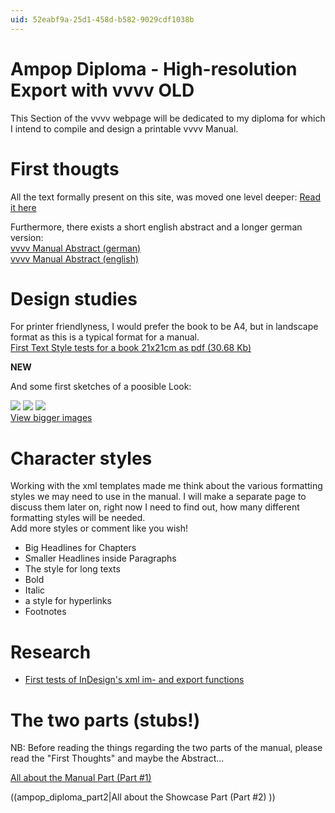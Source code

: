 ```yaml
---
uid: 52eabf9a-25d1-458d-b582-9029cdf1038b
---
```


# Ampop Diploma - High-resolution Export with vvvv OLD
This Section of the vvvv webpage will be dedicated to my diploma for which I intend to compile and design a printable vvvv Manual.  

#  First thougts
All the text formally present on this site, was moved one level deeper: [Read it here](xref:6a2c4675-0f16-425e-9b07-b687ce9cc2d4)  

Furthermore, there exists a short english abstract and a longer german version:  
[vvvv Manual Abstract (german) ](xref:c472e632-dbf0-44b3-9289-03d2b6faf35f)   
[vvvv Manual Abstract (english) ](xref:2e7508e9-8fa7-45d9-8bd4-4394e45c119b)    

#  Design studies 
For printer friendlyness, I would prefer the book to be A4, but in landscape format as this is a typical format for a manual.  
[First Text Style tests for a book 21x21cm as pdf (30.68 Kb)](http://vvvv.org/tiki-download_file.php?fileId=396)

**NEW**  

And some first sketches of a poosible Look:  

![](~/img/manual1_1.gif "")    ![](~/img/manual2_1.gif "")    ![](~/img/manual3_1.gif "")  
[View bigger images](xref:6dfbdd72-bb7a-4f5d-9aa3-74d8b5f5209b)  

#  Character styles
Working with the xml templates made me think about the various formatting styles we may need to use in the manual. I will make a separate page to discuss them later on, right now I need to find out, how many different formatting styles will be needed.  
Add more styles or comment like you wish!  

* Big Headlines for Chapters  
* Smaller Headlines inside Paragraphs  
* The style for long texts  
* Bold  
* Italic  
* a style for hyperlinks  
* Footnotes  

#  Research
* [First tests of InDesign's xml im- and export functions](xref:0e5de704-3c07-4e42-8ce8-6ab665ebccf6)  

#  The two parts (stubs!)
NB: Before reading the things regarding the two parts of the manual, please read the "First Thoughts" and maybe the Abstract...  

[All about the Manual Part (Part #1) ](xref:082d8e0a-3f65-4afd-bcd2-77ba762f9500)  

((ampop_diploma_part2|All about the Showcase Part (Part #2) ))